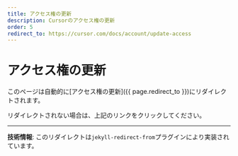 ```yaml
---
title: アクセス権の更新
description: Cursorのアクセス権の更新
order: 5
redirect_to: https://cursor.com/docs/account/update-access
---
```


<!-- このページはJekyllのリダイレクトプラグインにより自動的にリダイレクトされます -->

# アクセス権の更新

このページは自動的に[アクセス権の更新]({{ page.redirect_to }})にリダイレクトされます。

リダイレクトされない場合は、上記のリンクをクリックしてください。

---

**技術情報**: このリダイレクトは`jekyll-redirect-from`プラグインにより実装されています。
